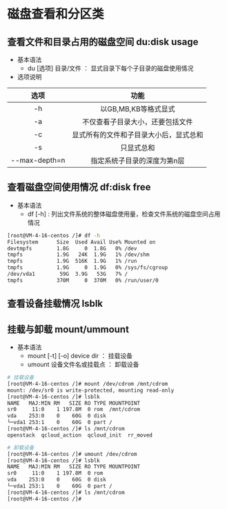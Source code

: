 # 磁盘查看和分区类
## 查看文件和目录占用的磁盘空间  du:disk usage
- 基本语法
  - du [选项] 目录/文件  ： 显式目录下每个子目录的磁盘使用情况
- 选项说明

| 选项 | 功能 |
|:--:|:--:|
| -h | 以GB,MB,KB等格式显式 |
| -a | 不仅查看子目录大小，还要包括文件 |
| -c | 显式所有的文件和子目录大小后，显式总和 |
| -s | 只显式总和 |
| --max-depth=n | 指定系统子目录的深度为第n层 |


## 查看磁盘空间使用情况  df:disk free
- 基本语法
  - df [-h]   :  列出文件系统的整体磁盘使用量，检查文件系统的磁盘空间占用情况

```bash
[root@VM-4-16-centos /]# df -h
Filesystem      Size  Used Avail Use% Mounted on
devtmpfs        1.8G     0  1.8G   0% /dev
tmpfs           1.9G   24K  1.9G   1% /dev/shm
tmpfs           1.9G  516K  1.9G   1% /run
tmpfs           1.9G     0  1.9G   0% /sys/fs/cgroup
/dev/vda1        59G  3.9G   53G   7% /
tmpfs           370M     0  370M   0% /run/user/0
```

## 查看设备挂载情况 lsblk 

## 挂载与卸载  mount/ummount
- 基本语法 
  - mount [-t] [-o] device dir   ： 挂载设备
  - umount 设备文件名或挂载点   ： 卸载设备

```bash
# 挂载设备
[root@VM-4-16-centos /]# mount /dev/cdrom /mnt/cdrom
mount: /dev/sr0 is write-protected, mounting read-only
[root@VM-4-16-centos /]# lsblk
NAME   MAJ:MIN RM   SIZE RO TYPE MOUNTPOINT
sr0     11:0    1 197.8M  0 rom  /mnt/cdrom
vda    253:0    0    60G  0 disk 
└─vda1 253:1    0    60G  0 part /
[root@VM-4-16-centos /]# ls /mnt/cdrom
openstack  qcloud_action  qcloud_init  rr_moved

# 卸载设备
[root@VM-4-16-centos /]# umount /dev/cdrom
[root@VM-4-16-centos /]# lsblk
NAME   MAJ:MIN RM   SIZE RO TYPE MOUNTPOINT
sr0     11:0    1 197.8M  0 rom  
vda    253:0    0    60G  0 disk 
└─vda1 253:1    0    60G  0 part /
[root@VM-4-16-centos /]# ls /mnt/cdrom
[root@VM-4-16-centos /]# 
```
